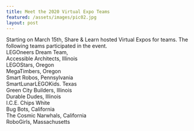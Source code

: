 ```yaml
---
title: Meet the 2020 Virtual Expo Teams
featured: /assets/images/pic02.jpg
layout: post
---
```


<p>Starting on March 15th, Share & Learn hosted Virtual Expos for teams. The following teams participated in the event.

<br>
LEGOneers Dream Team,
<br>
Accessible Architects, Illinois
<br>
LEGOStars, Oregon
<br>
MegaTimbers, Oregon
<br>
Smart Robos, Pennsylvania
<br>
SmartLunarLEGOKids. Texas
<br>
Green City Builders, Illinois
<br>
Durable Dudes, Illinois
<br>
I.C.E. Chips White
<br>
Bug Bots, California
<br>
The Cosmic Narwhals, California
<br>
RoboGirls, Massachusetts
</p>
